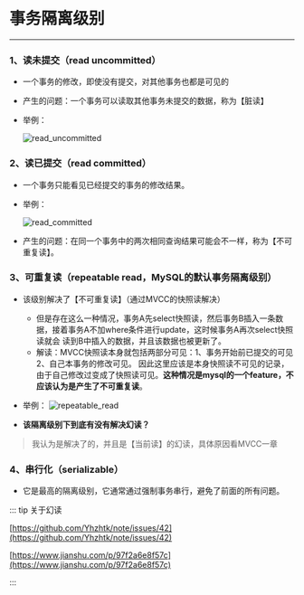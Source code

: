# 事务隔离级别
---

### 1、读未提交（read uncommitted）

* 一个事务的修改，即使没有提交，对其他事务也都是可见的

* 产生的问题：一个事务可以读取其他事务未提交的数据，称为【脏读】

* 举例：

  ![read_uncommitted](http://motor.rcer666.cn/program/mysql/read_uncommitted.png)
  
### 2、读已提交（read committed）

* 一个事务只能看见已经提交的事务的修改结果。

* 举例：

  ![read_committed](http://motor.rcer666.cn/program/mysql/read_committed.png)
  
* 产生的问题：在同一个事务中的两次相同查询结果可能会不一样，称为【不可重复读】。

### 3、可重复读（repeatable read，MySQL的默认事务隔离级别）

* 该级别解决了【不可重复读】（通过MVCC的快照读解决）
  * 但是存在这么一种情况，事务A先select快照读，然后事务B插入一条数据，接着事务A不加where条件进行update，这时候事务A再次select快照读就会
  读到B中插入的数据，并且该数据也被更新了。
  * 解读：MVCC快照读本身就包括两部分可见：1、事务开始前已提交的可见 2、自己本事务的修改可见。
  因此这里应该是本身快照读不可见的记录，由于自己修改过变成了快照读可见。**这种情况是mysql的一个feature，不应该认为是产生了不可重复读**。

* 举例：
  ![repeatable_read](http://motor.rcer666.cn/program/mysql/repeatable_read.png)
  
* **该隔离级别下到底有没有解决幻读？**
> 我认为是解决了的，并且是【当前读】的幻读，具体原因看MVCC一章
  
### 4、串行化（serializable）

* 它是最高的隔离级别，它通常通过强制事务串行，避免了前面的所有问题。
    
::: tip 关于幻读

[https://github.com/Yhzhtk/note/issues/42](https://github.com/Yhzhtk/note/issues/42)

[https://www.jianshu.com/p/97f2a6e8f57c](https://www.jianshu.com/p/97f2a6e8f57c)

:::